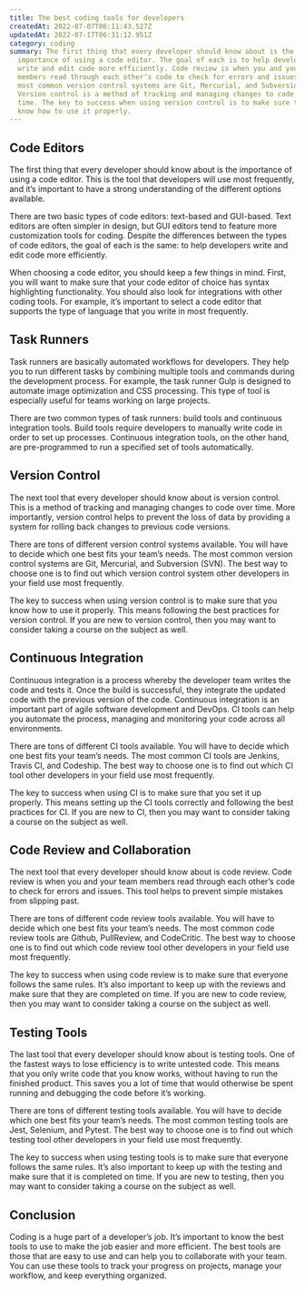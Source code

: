 ```yaml
---
title: The best coding tools for developers
createdAt: 2022-07-07T06:11:43.527Z
updatedAt: 2022-07-17T06:31:12.951Z
category: coding
summary: The first thing that every developer should know about is the
  importance of using a code editor. The goal of each is to help developers
  write and edit code more efficiently. Code review is when you and your team
  members read through each other’s code to check for errors and issues. The
  most common version control systems are Git, Mercurial, and Subversion (SVN)
  Version control is a method of tracking and managing changes to code over
  time. The key to success when using version control is to make sure that you
  know how to use it properly.
---
```


## Code Editors

The first thing that every developer should know about is the importance of using a code editor. This is the tool that developers will use most frequently, and it’s important to have a strong understanding of the different options available.

There are two basic types of code editors: text-based and GUI-based. Text editors are often simpler in design, but GUI editors tend to feature more customization tools for coding. Despite the differences between the types of code editors, the goal of each is the same: to help developers write and edit code more efficiently.

When choosing a code editor, you should keep a few things in mind. First, you will want to make sure that your code editor of choice has syntax highlighting functionality. You should also look for integrations with other coding tools. For example, it’s important to select a code editor that supports the type of language that you write in most frequently.

## Task Runners

Task runners are basically automated workflows for developers. They help you to run different tasks by combining multiple tools and commands during the development process. For example, the task runner Gulp is designed to automate image optimization and CSS processing. This type of tool is especially useful for teams working on large projects.

There are two common types of task runners: build tools and continuous integration tools. Build tools require developers to manually write code in order to set up processes. Continuous integration tools, on the other hand, are pre-programmed to run a specified set of tools automatically.

## Version Control

The next tool that every developer should know about is version control. This is a method of tracking and managing changes to code over time. More importantly, version control helps to prevent the loss of data by providing a system for rolling back changes to previous code versions.

There are tons of different version control systems available. You will have to decide which one best fits your team’s needs. The most common version control systems are Git, Mercurial, and Subversion (SVN). The best way to choose one is to find out which version control system other developers in your field use most frequently.

The key to success when using version control is to make sure that you know how to use it properly. This means following the best practices for version control. If you are new to version control, then you may want to consider taking a course on the subject as well.

## Continuous Integration

Continuous integration is a process whereby the developer team writes the code and tests it. Once the build is successful, they integrate the updated code with the previous version of the code. Continuous integration is an important part of agile software development and DevOps. CI tools can help you automate the process, managing and monitoring your code across all environments.

There are tons of different CI tools available. You will have to decide which one best fits your team’s needs. The most common CI tools are Jenkins, Travis CI, and Codeship. The best way to choose one is to find out which CI tool other developers in your field use most frequently.

The key to success when using CI is to make sure that you set it up properly. This means setting up the CI tools correctly and following the best practices for CI. If you are new to CI, then you may want to consider taking a course on the subject as well.

## Code Review and Collaboration

The next tool that every developer should know about is code review. Code review is when you and your team members read through each other’s code to check for errors and issues. This tool helps to prevent simple mistakes from slipping past.

There are tons of different code review tools available. You will have to decide which one best fits your team’s needs. The most common code review tools are Github, PullReview, and CodeCritic. The best way to choose one is to find out which code review tool other developers in your field use most frequently.

The key to success when using code review is to make sure that everyone follows the same rules. It’s also important to keep up with the reviews and make sure that they are completed on time. If you are new to code review, then you may want to consider taking a course on the subject as well.

## Testing Tools

The last tool that every developer should know about is testing tools. One of the fastest ways to lose efficiency is to write untested code. This means that you only write code that you know works, without having to run the finished product. This saves you a lot of time that would otherwise be spent running and debugging the code before it’s working.

There are tons of different testing tools available. You will have to decide which one best fits your team’s needs. The most common testing tools are Jest, Selenium, and Pytest. The best way to choose one is to find out which testing tool other developers in your field use most frequently.

The key to success when using testing tools is to make sure that everyone follows the same rules. It’s also important to keep up with the testing and make sure that it is completed on time. If you are new to testing, then you may want to consider taking a course on the subject as well.

## Conclusion

Coding is a huge part of a developer’s job. It’s important to know the best tools to use to make the job easier and more efficient. The best tools are those that are easy to use and can help you to collaborate with your team. You can use these tools to track your progress on projects, manage your workflow, and keep everything organized.
